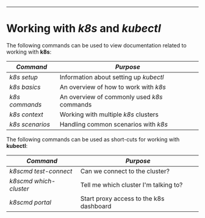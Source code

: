 ----
# Working with _k8s_ and _kubectl_

The following commands can be used to view documentation related to working with **k8s**:

| **_Command_** | **_Purpose_** |
| -- | -- |
| _k8s setup_ | Information about setting up _kubectl_ |
| _k8s basics_ | An overview of how to work with _k8s_ |
| _k8s commands_ | An overview of commonly used _k8s_ commands |
| _k8s context_ | Working with multiple _k8s_ clusters |
| _k8s scenarios_ | Handling common scenarios with _k8s_ |

The following commands can be used as short-cuts for working with **kubectl**:

| **_Command_** | **_Purpose_** |
| -- | -- |
| _k8scmd test-connect_ | Can we connect to the cluster? |
| _k8scmd which-cluster_ | Tell me which cluster I'm talking to? |
| _k8scmd portal_ | Start proxy access to the k8s dashboard |